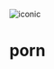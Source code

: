 ![iconic](https://user-images.githubusercontent.com/72148295/133174741-68dde23d-ad8b-471b-b5a8-62baede09d1a.png)
# porn
